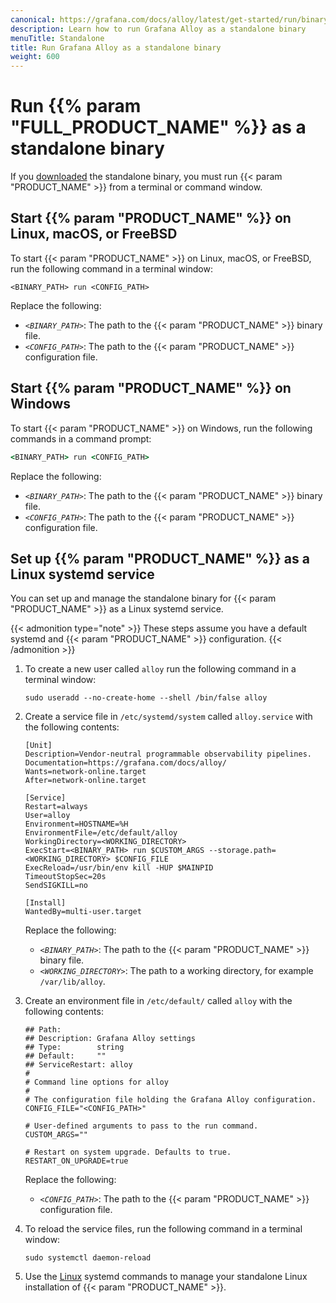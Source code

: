 ```yaml
---
canonical: https://grafana.com/docs/alloy/latest/get-started/run/binary/
description: Learn how to run Grafana Alloy as a standalone binary
menuTitle: Standalone
title: Run Grafana Alloy as a standalone binary
weight: 600
---
```


# Run {{% param "FULL_PRODUCT_NAME" %}} as a standalone binary

If you [downloaded][InstallBinary] the standalone binary, you must run {{< param "PRODUCT_NAME" >}} from a terminal or command window.

## Start {{% param "PRODUCT_NAME" %}} on Linux, macOS, or FreeBSD

To start {{< param "PRODUCT_NAME" >}} on Linux, macOS, or FreeBSD, run the following command in a terminal window:

```shell
<BINARY_PATH> run <CONFIG_PATH>
```

Replace the following:

* _`<BINARY_PATH>`_: The path to the {{< param "PRODUCT_NAME" >}} binary file.
* _`<CONFIG_PATH>`_: The path to the {{< param "PRODUCT_NAME" >}} configuration file.

## Start {{% param "PRODUCT_NAME" %}} on Windows

To start {{< param "PRODUCT_NAME" >}} on Windows, run the following commands in a command prompt:

```cmd
<BINARY_PATH> run <CONFIG_PATH>
```

Replace the following:

* _`<BINARY_PATH>`_: The path to the {{< param "PRODUCT_NAME" >}} binary file.
* _`<CONFIG_PATH>`_: The path to the {{< param "PRODUCT_NAME" >}} configuration file.

## Set up {{% param "PRODUCT_NAME" %}} as a Linux systemd service

You can set up and manage the standalone binary for {{< param "PRODUCT_NAME" >}} as a Linux systemd service.

{{< admonition type="note" >}}
These steps assume you have a default systemd and {{< param "PRODUCT_NAME" >}} configuration.
{{< /admonition >}}

1. To create a new user called `alloy` run the following command in a terminal window:

   ```shell
   sudo useradd --no-create-home --shell /bin/false alloy
   ```

1. Create a service file in `/etc/systemd/system` called `alloy.service` with the following contents:

   ```systemd
   [Unit]
   Description=Vendor-neutral programmable observability pipelines.
   Documentation=https://grafana.com/docs/alloy/
   Wants=network-online.target
   After=network-online.target

   [Service]
   Restart=always
   User=alloy
   Environment=HOSTNAME=%H
   EnvironmentFile=/etc/default/alloy
   WorkingDirectory=<WORKING_DIRECTORY>
   ExecStart=<BINARY_PATH> run $CUSTOM_ARGS --storage.path=<WORKING_DIRECTORY> $CONFIG_FILE
   ExecReload=/usr/bin/env kill -HUP $MAINPID
   TimeoutStopSec=20s
   SendSIGKILL=no

   [Install]
   WantedBy=multi-user.target
   ```

   Replace the following:

    * _`<BINARY_PATH>`_: The path to the {{< param "PRODUCT_NAME" >}} binary file.
    * _`<WORKING_DIRECTORY>`_: The path to a working directory, for example `/var/lib/alloy`.

1. Create an environment file in `/etc/default/` called `alloy` with the following contents:

   ```shell
   ## Path:
   ## Description: Grafana Alloy settings
   ## Type:        string
   ## Default:     ""
   ## ServiceRestart: alloy
   #
   # Command line options for alloy
   #
   # The configuration file holding the Grafana Alloy configuration.
   CONFIG_FILE="<CONFIG_PATH>"

   # User-defined arguments to pass to the run command.
   CUSTOM_ARGS=""

   # Restart on system upgrade. Defaults to true.
   RESTART_ON_UPGRADE=true
   ```

   Replace the following:

    * _`<CONFIG_PATH>`_: The path to the {{< param "PRODUCT_NAME" >}} configuration file.

1. To reload the service files, run the following command in a terminal window:

   ```shell
   sudo systemctl daemon-reload
   ```

1. Use the [Linux][StartLinux] systemd commands to manage your standalone Linux installation of {{< param "PRODUCT_NAME" >}}.

[InstallBinary]: ../../install/binary/
[StartLinux]: ../linux/
